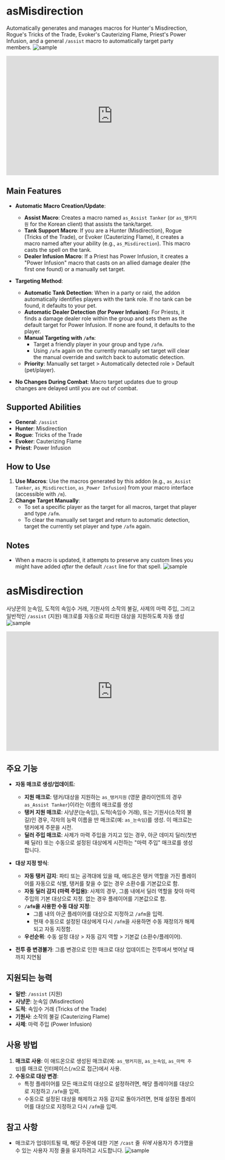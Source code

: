 # asMisdirection

Automatically generates and manages macros for Hunter's Misdirection, Rogue's Tricks of the Trade, Evoker's Cauterizing Flame, Priest's Power Infusion, and a general `/assist` macro to automatically target party members.
![sample](https://github.com/aspilla/asMOD/blob/main/.Pictures/asMisdirection_2.JPG?raw=true)
<iframe width="560" height="315" src="https://www.youtube.com/embed/E8RZsSN4Cvw?si=B844A-nqeUjtroNt" title="YouTube video player" frameborder="0" allow="accelerometer; autoplay; clipboard-write; encrypted-media; gyroscope; picture-in-picture; web-share" referrerpolicy="strict-origin-when-cross-origin" allowfullscreen></iframe>

## Main Features

*   **Automatic Macro Creation/Update**:
    *   **Assist Macro**: Creates a macro named `as_Assist Tanker` (or `as_탱커지원` for the Korean client) that assists the tank/target.
    *   **Tank Support Macro**: If you are a Hunter (Misdirection), Rogue (Tricks of the Trade), or Evoker (Cauterizing Flame), it creates a macro named after your ability (e.g., `as_Misdirection`). This macro casts the spell on the tank.
    *   **Dealer Infusion Macro**: If a Priest has Power Infusion, it creates a "Power Infusion" macro that casts on an allied damage dealer (the first one found) or a manually set target.

*   **Targeting Method**:
    *   **Automatic Tank Detection**: When in a party or raid, the addon automatically identifies players with the tank role. If no tank can be found, it defaults to your pet.
    *   **Automatic Dealer Detection (for Power Infusion)**: For Priests, it finds a damage dealer role within the group and sets them as the default target for Power Infusion. If none are found, it defaults to the player.
    *   **Manual Targeting with `/afm`**:
        *   Target a friendly player in your group and type `/afm`.
        *   Using `/afm` again on the currently manually set target will clear the manual override and switch back to automatic detection.
    *   **Priority**: Manually set target > Automatically detected role > Default (pet/player).

*   **No Changes During Combat**: Macro target updates due to group changes are delayed until you are out of combat.

## Supported Abilities

*   **General**: `/assist`
*   **Hunter**: Misdirection
*   **Rogue**: Tricks of the Trade
*   **Evoker**: Cauterizing Flame
*   **Priest**: Power Infusion

## How to Use

1.  **Use Macros**: Use the macros generated by this addon (e.g., `as_Assist Tanker`, `as_Misdirection`, `as_Power Infusion`) from your macro interface (accessible with `/m`).
2.  **Change Target Manually**:
    *   To set a specific player as the target for all macros, target that player and type `/afm`.
    *   To clear the manually set target and return to automatic detection, target the currently set player and type `/afm` again.

## Notes

*   When a macro is updated, it attempts to preserve any custom lines you might have added *after* the default `/cast` line for that spell.
![sample](https://github.com/aspilla/asMOD/blob/main/.Pictures/asMisdirection.jpg?raw=true)

# asMisdirection 

사냥꾼의 눈속임, 도적의 속임수 거래, 기원사의 소작의 불길, 사제의 마력 주입, 그리고 일반적인 `/assist` (지원) 매크로를 자동으로 파티원 대상을 지원하도록 자동 생성
![sample](https://github.com/aspilla/asMOD/blob/main/.Pictures/asMisdirection_2.JPG?raw=true)
<iframe width="560" height="315" src="https://www.youtube.com/embed/E8RZsSN4Cvw?si=B844A-nqeUjtroNt" title="YouTube video player" frameborder="0" allow="accelerometer; autoplay; clipboard-write; encrypted-media; gyroscope; picture-in-picture; web-share" referrerpolicy="strict-origin-when-cross-origin" allowfullscreen></iframe>

## 주요 기능

*   **자동 매크로 생성/업데이트**:
    *   **지원 매크로**: 탱커/대상을 지원하는 `as_탱커지원` (영문 클라이언트의 경우 `as_Assist Tanker`)이라는 이름의 매크로를 생성
    *   **탱커 지원 매크로**: 사냥꾼(눈속임), 도적(속임수 거래), 또는 기원사(소작의 불길)인 경우, 각자의 능력 이름을 딴 매크로(예: `as_눈속임`)를 생성. 이 매크로는 탱커에게 주문을 시전.
    *   **딜러 주입 매크로**: 사제가 마력 주입을 가지고 있는 경우, 아군 데미지 딜러(첫번째 딜러) 또는 수동으로 설정된 대상에게 시전하는 "마력 주입" 매크로를 생성합니다.

*   **대상 지정 방식**:
    *   **자동 탱커 감지**: 파티 또는 공격대에 있을 때, 애드온은 탱커 역할을 가진 플레이어를 자동으로 식별, 탱커를 찾을 수 없는 경우 소환수를 기본값으로 함.
    *   **자동 딜러 감지 (마력 주입용)**: 사제의 경우, 그룹 내에서 딜러 역할을 찾아 마력 주입의 기본 대상으로 지정. 없는 경우 플레이어를 기본값으로 함.
    *   **`/afm`을 사용한 수동 대상 지정**:
        *   그룹 내의 아군 플레이어를 대상으로 지정하고 `/afm`을 입력. 
        *   현재 수동으로 설정된 대상에게 다시 `/afm`을 사용하면 수동 재정의가 해제되고 자동 지정함.
    *   **우선순위**: 수동 설정 대상 > 자동 감지 역할 > 기본값 (소환수/플레이어).

*   **전투 중 변경불가**: 그룹 변경으로 인한 매크로 대상 업데이트는 전투에서 벗어날 때까지 지연됨

## 지원되는 능력

*   **일반**: `/assist` (지원)
*   **사냥꾼**: 눈속임 (Misdirection)
*   **도적**: 속임수 거래 (Tricks of the Trade) 
*   **기원사**: 소작의 불길 (Cauterizing Flame)
*   **사제**: 마력 주입 (Power Infusion)

## 사용 방법

1.  **매크로 사용**: 이 애드온으로 생성된 매크로(예: `as_탱커지원`, `as_눈속임`, `as_마력 주입`)를 매크로 인터페이스(`/m`으로 접근)에서 사용.
2.  **수동으로 대상 변경**:
    *   특정 플레이어를 모든 매크로의 대상으로 설정하려면, 해당 플레이어를 대상으로 지정하고 `/afm`을 입력.
    *   수동으로 설정된 대상을 해제하고 자동 감지로 돌아가려면, 현재 설정된 플레이어를 대상으로 지정하고 다시 `/afm`을 입력.
    

## 참고 사항

*   매크로가 업데이트될 때, 해당 주문에 대한 기본 `/cast` 줄 *뒤에* 사용자가 추가했을 수 있는 사용자 지정 줄을 유지하려고 시도합니다.
![sample](https://github.com/aspilla/asMOD/blob/main/.Pictures/asMisdirection.jpg?raw=true)